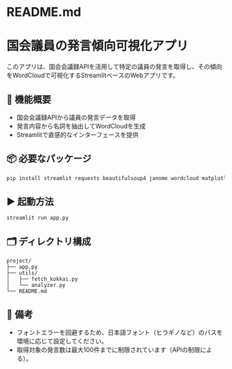 
# README.md
# 国会議員の発言傾向可視化アプリ

このアプリは、国会会議録APIを活用して特定の議員の発言を取得し、その傾向をWordCloudで可視化するStreamlitベースのWebアプリです。

## 🔧 機能概要
- 国会会議録APIから議員の発言データを取得
- 発言内容から名詞を抽出してWordCloudを生成
- Streamlitで直感的なインターフェースを提供

## 📦 必要なパッケージ
```bash
pip install streamlit requests beautifulsoup4 janome wordcloud matplotlib lxml
```

## ▶️ 起動方法
```bash
streamlit run app.py
```

## 🗂 ディレクトリ構成
```
project/
├── app.py
├── utils/
│   ├── fetch_kokkai.py
│   └── analyzer.py
└── README.md
```

## 📝 備考
- フォントエラーを回避するため、日本語フォント（ヒラギノなど）のパスを環境に応じて設定してください。
- 取得対象の発言数は最大100件までに制限されています（APIの制限による）。
